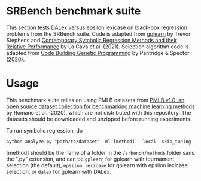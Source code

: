 
# SRBench benchmark suite
This section tests DALex versus epsilon lexicase on black-box regression problems from the SRBench suite. Code is adapted from [gplearn](https://github.com/trevorstephens/gplearn/tree/main) by Trevor Stephens and [Contemporary Symbolic Regression Methods and their Relative Performance](https://arxiv.org/abs/2107.14351) by La Cava et al. (2021). Selection algorithm code is adapted from [Code Building Genetic Programming](https://dl.acm.org/doi/abs/10.1145/3377930.3390239) by Pantridge & Spector (2020).

# Usage

This benchmark suite relies on using PMLB datasets from [PMLB v1.0: an open source dataset collection for benchmarking machine learning methods](https://arxiv.org/abs/2012.00058) by Romano et al. (2020), which are not distributed with this repository. The datasets should be downloaded and unzipped before running experiments.

To run symbolic regression, do

`python analyze.py "path/to/dataset" -ml [method] --local -skip_tuning`

[method] should be the name of a folder in the `/srbench/methods` folder sans the ".py" extension, and can be `gplearn` for gplearn with tournament selection (the default), `epsilon_lexicase` for gplearn with epsilon lexicase selection, or `dalex` for gplearn with DALex. 
